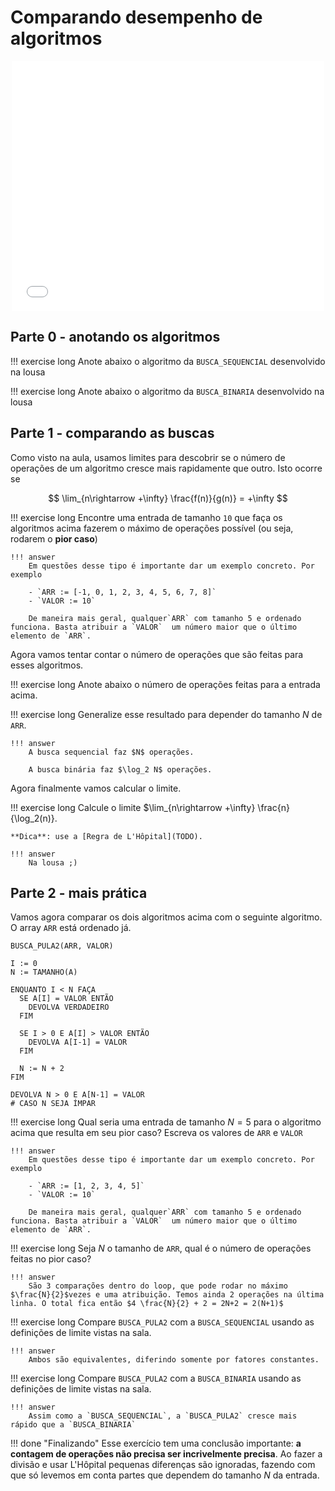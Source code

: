# Comparando desempenho de algoritmos

<center>
<embed width="500" height="400" src="../slides-desempenho.html"></embed>
</center>

## Parte 0 - anotando os algoritmos 

!!! exercise long
    Anote abaixo o algoritmo da `BUSCA_SEQUENCIAL` desenvolvido na lousa

!!! exercise long
    Anote abaixo o algoritmo da `BUSCA_BINARIA` desenvolvido na lousa

## Parte 1 - comparando as buscas

Como visto na aula, usamos limites para descobrir se o número de operações de um algoritmo cresce mais rapidamente que outro. Isto ocorre se

$$
\lim_{n\rightarrow +\infty} \frac{f(n)}{g(n)} = +\infty
$$

!!! exercise long
    Encontre uma entrada de tamanho `10` que faça os algoritmos acima fazerem o máximo de operações possível (ou seja, rodarem o **pior caso**)

    !!! answer
        Em questões desse tipo é importante dar um exemplo concreto. Por exemplo

        - `ARR := [-1, 0, 1, 2, 3, 4, 5, 6, 7, 8]`
        - `VALOR := 10`        

        De maneira mais geral, qualquer`ARR` com tamanho 5 e ordenado funciona. Basta atribuir a `VALOR`  um número maior que o último elemento de `ARR`.

Agora vamos tentar contar o número de operações que são feitas para esses algoritmos.

!!! exercise long
    Anote abaixo o número de operações feitas para a entrada acima.


!!! exercise long
    Generalize esse resultado para depender do tamanho $N$ de `ARR`.

    !!! answer
        A busca sequencial faz $N$ operações.

        A busca binária faz $\log_2 N$ operações.
        

Agora finalmente vamos calcular o limite. 

!!! exercise long
    Calcule o limite $\lim_{n\rightarrow +\infty} \frac{n}{\log_2(n)}. 

    **Dica**: use a [Regra de L'Hôpital](TODO).

    !!! answer
        Na lousa ;)

## Parte 2 - mais prática

Vamos agora comparar os dois algoritmos acima com o seguinte algoritmo. O array `ARR` está ordenado já.

```
BUSCA_PULA2(ARR, VALOR)

I := 0
N := TAMANHO(A)

ENQUANTO I < N FAÇA
  SE A[I] = VALOR ENTÃO 
    DEVOLVA VERDADEIRO
  FIM

  SE I > 0 E A[I] > VALOR ENTÃO
    DEVOLVA A[I-1] = VALOR
  FIM   

  N := N + 2
FIM

DEVOLVA N > 0 E A[N-1] = VALOR
# CASO N SEJA ÍMPAR
```


!!! exercise long
    Qual seria uma entrada de tamanho $N=5$ para o algoritmo acima que resulta em seu pior caso? Escreva os valores de `ARR` e `VALOR`

    !!! answer
        Em questões desse tipo é importante dar um exemplo concreto. Por exemplo

        - `ARR := [1, 2, 3, 4, 5]`
        - `VALOR := 10`        

        De maneira mais geral, qualquer`ARR` com tamanho 5 e ordenado funciona. Basta atribuir a `VALOR`  um número maior que o último elemento de `ARR`.

!!! exercise long
    Seja $N$ o tamanho de `ARR`, qual é o número de operações feitas no pior caso?

    !!! answer
        São 3 comparações dentro do loop, que pode rodar no máximo $\frac{N}{2}$vezes e uma atribuição. Temos ainda 2 operações na última linha. O total fica então $4 \frac{N}{2} + 2 = 2N+2 = 2(N+1)$

!!! exercise long
    Compare `BUSCA_PULA2` com a `BUSCA_SEQUENCIAL` usando as definições de limite vistas na sala. 

    !!! answer  
        Ambos são equivalentes, diferindo somente por fatores constantes.

!!! exercise long
     Compare `BUSCA_PULA2` com a `BUSCA_BINARIA` usando as definições de limite vistas na sala. 

    !!! answer  
        Assim como a `BUSCA_SEQUENCIAL`, a `BUSCA_PULA2` cresce mais rápido que a `BUSCA_BINARIA`
    
!!! done "Finalizando"
    Esse exercício tem uma conclusão importante: **a contagem de operações não precisa ser incrivelmente precisa**. Ao fazer a divisão e usar L'Hôpital pequenas diferenças são ignoradas, fazendo com que só levemos em conta partes que dependem do tamanho $N$ da entrada.
    
